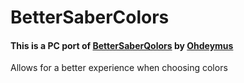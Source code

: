 # BetterSaberColors

#### This is a PC port of [BetterSaberQolors](https://github.com/Ohdeymus/BetterSaberQolors) by [Ohdeymus](https://github.com/Ohdeymus)

Allows for a better experience when choosing colors